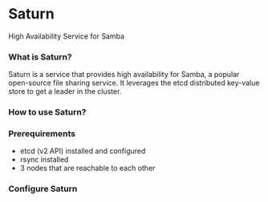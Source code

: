 # Saturn
High Availability Service for Samba

### What is Saturn?
Saturn is a service that provides high availability for Samba, a popular open-source file sharing service.
It leverages the etcd distributed key-value store to get a leader in the cluster.

### How to use Saturn?

### Prerequirements
- etcd (v2 API) installed and configured
- rsync installed
- 3 nodes that are reachable to each other

### Configure Saturn
